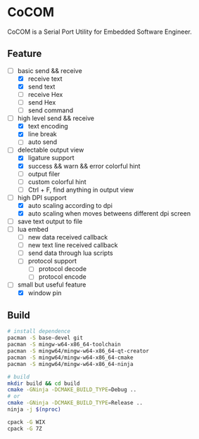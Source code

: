 # CoCOM

CoCOM is a Serial Port Utility for Embedded Software Engineer.

## Feature

- [ ] basic send && receive
  - [x] receive text
  - [x] send text
  - [ ] receive Hex
  - [ ] send Hex
  - [ ] send command
- [ ] high level send && receive
  - [x] text encoding
  - [x] line break
  - [ ] auto send
- [ ] delectable output view
  - [x] ligature support
  - [x] success && warn && error colorful hint
  - [ ] output filer
  - [ ] custom colorful hint
  - [ ] Ctrl + F, find anything in output view
- [ ] high DPI support
  - [x] auto scaling according to dpi
  - [x] auto scaling when moves betweens different dpi screen
- [ ] save text output to file
- [ ] lua embed
  - [ ] new data received callback
  - [ ] new text line received callback
  - [ ] send data through lua scripts
  - [ ] protocol support
    - [ ] protocol decode
    - [ ] protocol encode
- [ ] small but useful feature
  - [x] window pin

## Build

``` bash
# install dependence
pacman -S base-devel git
pacman -S mingw-w64-x86_64-toolchain
pacman -S mingw64/mingw-w64-x86_64-qt-creator
pacman -S mingw64/mingw-w64-x86_64-cmake
pacman -S mingw64/mingw-w64-x86_64-ninja

# build
mkdir build && cd build
cmake -GNinja -DCMAKE_BUILD_TYPE=Debug ..
# or
cmake -GNinja -DCMAKE_BUILD_TYPE=Release ..
ninja -j $(nproc)

cpack -G WIX
cpack -G 7Z
```
